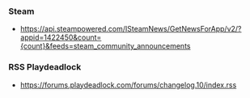### Steam

- https://api.steampowered.com/ISteamNews/GetNewsForApp/v2/?appid=1422450&count={count}&feeds=steam_community_announcements

### RSS Playdeadlock

- https://forums.playdeadlock.com/forums/changelog.10/index.rss